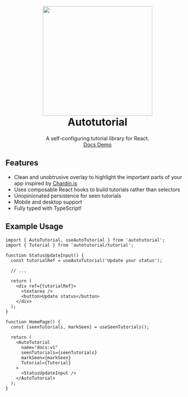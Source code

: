 <h1 align="center">
  <img height="300" src="https://github.com/RevereCRE/autotutorial/blob/main/.github/readme_logo.png">
  <br>
  Autotutorial
</h1>

<p align="center">
  A self-configuring tutorial library for React.
  <br>
  <a href="https://reverecre.github.io/autotutorial">
    Docs
  </a>

  <a href="http://localhost:3000/docs/intro">
    Demo
  </a>
</p>

## Features

- Clean and unobtrusive overlay to highlight the important parts of your app
  inspired by [Chardin.js](https://heelhook.github.io/chardin.js/)
- Uses composable React hooks to build tutorials rather than selectors
- Unopinionated persistence for seen tutorials
- Mobile and desktop support
- Fully typed with TypeScript!

## Example Usage

```tsx
import { AutoTutorial, useAutoTutorial } from 'autotutorial';
import { Tutorial } from 'autotutorial/tutorial';

function StatusUpdateInput() {
  const tutorialRef = useAutoTutorial('Update your status');

  // ...

  return (
    <div ref={tutorialRef}>
      <textarea />
      <button>Update status</button>
    </div>
  );
}

function HomePage() {
  const [seenTutorials, markSeen] = useSeenTutorials();

  return (
    <AutoTutorial
      name="docs:v1"
      seenTutorials={seenTutorials}
      markSeen={markSeen}
      Tutorial={Tutorial}
    >
      <StatusUpdateInput />
    </AutoTutorial>
  );
}
```
